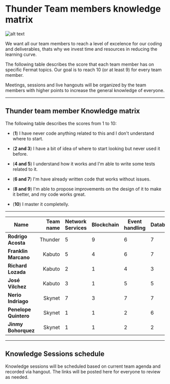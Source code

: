 # Thunder Team members knowledge matrix

![alt text](https://github.com/bitDubai/media-kit/blob/master/Logotype/FermatTeams/logo_thunder_team.jpg "Thunder Team Logo")

We want all our team members to reach a level of excelence for our coding and deliverables, thats why we invest time and resources in reducing the learning curve.

The following table describes the score that each team member has on specific Fermat topics. Our goal is to reach 10 (or at least 9) for every team member.

Meetings, sessions and live hangouts will be organized by the team members with higher points to increase the general knowledge of everyone.

---
## Thunder team member Knowledge matrix

The following table describes the scores from 1 to 10:

* (**1**) I have never code anything related to this and I don't understand where to start.

* (**2 and 3**) I have a bit of idea of where to start looking but never used it before.

* (**4 and 5**) I understand how it works and I'm able to write some tests related to it.

* (**6 and 7**) I'm have already written code that works without issues.

* (**8 and 9**) I'm able to propose improvements on the design of it to make it better, and my code works great.

* (**10**) I master it completelly.

---
| Name | Team name | Network Services | Blockchain | Event handling| Database | Developer App | Android | Actors & Identities | Wallets | Agents | Bitcoin |
|----|----:|----|----|----|----|----|----|----|----|----|----|
|**Rodrigo Acosta**|Thunder|5|9|6|7|7|3|6|5|8|8|
|**Franklin Marcano**|Kabuto|5|4|6|7|6|3|7|8|7|6|
|**Richard Lozada**|Kabuto|2|1|4|3|4|6|2|4|2|4|
|**José Vilchez**|Kabuto|3|1|5|5|3|2|2|4|6|3|
|**Nerio Indriago**|Skynet|7|3|7|7|7|8|8|7|6|7|
|**Penelope Quintero**|Skynet|1|1|2|6|1|6|3|2|1|1|
|**Jinmy Bohorquez**|Skynet|1|1|2|2|1|6|3|2|1|1|



---
## Knowledge Sessions schedule

Knowledge sessions will be scheduled based on current team agenda and recorded via hangout. The links will be posted here for everyone to review as needed.


